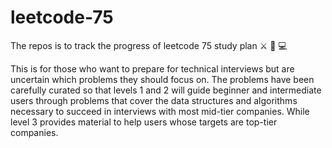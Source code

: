 # leetcode-75 
The repos is to track the progress of leetcode 75 study plan :crossed_swords: :ledger: :computer:

This is for those who want to prepare for technical interviews 
but are uncertain which problems they should focus on. 
The problems have been carefully curated so that 
levels 1 and 2 will guide beginner and intermediate users 
through problems that cover the data structures and algorithms necessary 
to succeed in interviews with most mid-tier companies. 
While level 3 provides material to help users whose targets are top-tier companies.
